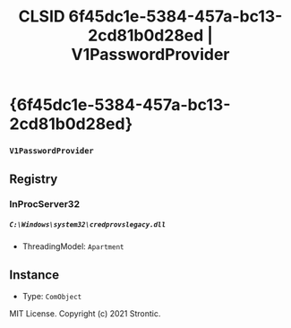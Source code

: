 ﻿---
title: "CLSID 6f45dc1e-5384-457a-bc13-2cd81b0d28ed | V1PasswordProvider"
excerpt: What is COM-Object CLSID 6f45dc1e-5384-457a-bc13-2cd81b0d28ed?
---

# {6f45dc1e-5384-457a-bc13-2cd81b0d28ed}

### `V1PasswordProvider`

## Registry


### InProcServer32

##### `C:\Windows\system32\credprovslegacy.dll`
* ThreadingModel: `Apartment`

## Instance

* Type: `ComObject`

MIT License. Copyright (c) 2021 Strontic.


